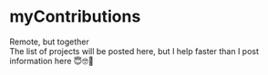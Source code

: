 # myContributions

Remote, but together\
The list of projects will be posted here, but I help faster than I post information here 😇🤓🤗
